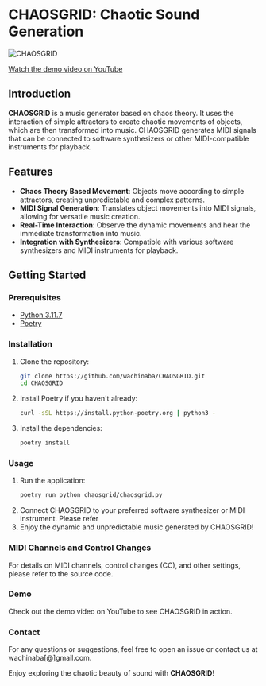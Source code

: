 # CHAOSGRID: Chaotic Sound Generation

![CHAOSGRID]([https://img.youtube.com/vi/RRRS9xrbeGQ/0.jpg](https://github.com/wachinaba/CHAOSGRID/blob/main/chaosgrid_thumbnail.png))

[Watch the demo video on YouTube](https://www.youtube.com/watch?v=RRRS9xrbeGQ)

## Introduction

**CHAOSGRID** is a music generator based on chaos theory. It uses the interaction of simple attractors to create chaotic movements of objects, which are then transformed into music. CHAOSGRID generates MIDI signals that can be connected to software synthesizers or other MIDI-compatible instruments for playback.

## Features

- **Chaos Theory Based Movement**: Objects move according to simple attractors, creating unpredictable and complex patterns.
- **MIDI Signal Generation**: Translates object movements into MIDI signals, allowing for versatile music creation.
- **Real-Time Interaction**: Observe the dynamic movements and hear the immediate transformation into music.
- **Integration with Synthesizers**: Compatible with various software synthesizers and MIDI instruments for playback.

## Getting Started

### Prerequisites

- [Python 3.11.7](https://www.python.org/downloads/)
- [Poetry](https://python-poetry.org/)

### Installation

1. Clone the repository:
   ```bash
   git clone https://github.com/wachinaba/CHAOSGRID.git
   cd CHAOSGRID
2. Install Poetry if you haven't already:
   ```bash
   curl -sSL https://install.python-poetry.org | python3 -
3. Install the dependencies:
   ```bash
   poetry install
   
### Usage
1. Run the application:
   ```bash
   poetry run python chaosgrid/chaosgrid.py
2. Connect CHAOSGRID to your preferred software synthesizer or MIDI instrument.
   Please refer 
4. Enjoy the dynamic and unpredictable music generated by CHAOSGRID!

### MIDI Channels and Control Changes
For details on MIDI channels, control changes (CC), and other settings, please refer to the source code.

### Demo
Check out the demo video on YouTube to see CHAOSGRID in action.

### Contact
For any questions or suggestions, feel free to open an issue or contact us at wachinaba[@]gmail.com.

Enjoy exploring the chaotic beauty of sound with **CHAOSGRID**!
